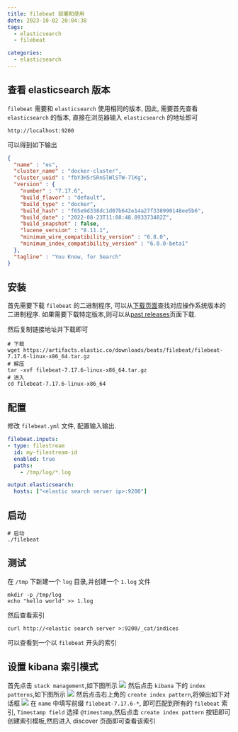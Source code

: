```yaml
---
title: filebeat 部署和使用
date: 2023-10-02 20:04:38
tags:
  - elasticsearch
  - filebeat

categories:
  - elasticsearch
---
```


## 查看 elasticsearch 版本
`filebeat` 需要和 `elasticsearch` 使用相同的版本, 因此, 需要首先查看 `elasticsearch` 的版本, 直接在浏览器输入 `elasticsearch` 的地址即可

```
http://localhost:9200
```
可以得到如下输出
```json
{
  "name" : "es",
  "cluster_name" : "docker-cluster",
  "cluster_uuid" : "fbY3H5rSRnSlWlSTW-7lKg",
  "version" : {
    "number" : "7.17.6",
    "build_flavor" : "default",
    "build_type" : "docker",
    "build_hash" : "f65e9d338dc1d07b642e14a27f338990148ee5b6",
    "build_date" : "2022-08-23T11:08:48.893373482Z",
    "build_snapshot" : false,
    "lucene_version" : "8.11.1",
    "minimum_wire_compatibility_version" : "6.8.0",
    "minimum_index_compatibility_version" : "6.0.0-beta1"
  },
  "tagline" : "You Know, for Search"
}
```
## 安装
首先需要下载 `filebeat` 的二进制程序, 可以从[下载页面](https://www.elastic.co/cn/downloads/beats/filebeat?)查找对应操作系统版本的二进制程序.
如果需要下载特定版本,则可以从[past releases](https://www.elastic.co/cn/downloads/past-releases#filebeat)页面下载.

然后复制链接地址并下载即可
```shell
# 下载
wget https://artifacts.elastic.co/downloads/beats/filebeat/filebeat-7.17.6-linux-x86_64.tar.gz
# 解压
tar -xvf filebeat-7.17.6-linux-x86_64.tar.gz
# 进入
cd filebeat-7.17.6-linux-x86_64
```

## 配置
修改 `filebeat.yml` 文件, 配置输入输出.

```yml
filebeat.inputs:
- type: filestream
  id: my-filestream-id
  enabled: true
  paths:
    - /tmp/log/*.log

output.elasticsearch:
  hosts: ["<elastic search server ip>:9200"]    
```
## 启动
```shell
# 启动
./filebeat
```

## 测试
在 `/tmp` 下新建一个 `log` 目录,并创建一个 `1.log` 文件
```shell
mkdir -p /tmp/log
echo "hello world" >> 1.log
```
然后查看索引
```shell
curl http://<elastic search server >:9200/_cat/indices
```
可以查看到一个以 `filebeat` 开头的索引

## 设置 kibana 索引模式
首先点击 `stack management`,如下图所示
![](https://cdn.jsdelivr.net/gh/Qiu-Weidong/image-host/blog_image/202310022042652.png)
然后点击 `kibana` 下的 `index patterns`,如下图所示
![](https://cdn.jsdelivr.net/gh/Qiu-Weidong/image-host/blog_image/202310022044383.png)
然后点击右上角的 `create index pattern`,将弹出如下对话框
![](https://cdn.jsdelivr.net/gh/Qiu-Weidong/image-host/blog_image/202310022046610.png)
在 `name` 中填写前缀 `filebeat-7.17.6-*`, 即可匹配到所有的 `filebeat` 索引, `Timestamp field` 选择 `@timestamp`,然后点击 `create index pattern` 按钮即可创建索引模板,然后进入 discover 页面即可查看该索引
